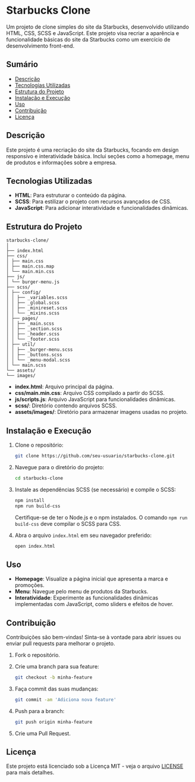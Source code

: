 # Starbucks Clone

Um projeto de clone simples do site da Starbucks, desenvolvido utilizando HTML, CSS, SCSS e JavaScript. Este projeto visa recriar a aparência e funcionalidade básicas do site da Starbucks como um exercício de desenvolvimento front-end.

## Sumário

- [Descrição](#descrição)
- [Tecnologias Utilizadas](#tecnologias-utilizadas)
- [Estrutura do Projeto](#estrutura-do-projeto)
- [Instalação e Execução](#instalação-e-execução)
- [Uso](#uso)
- [Contribuição](#contribuição)
- [Licença](#licença)

## Descrição

Este projeto é uma recriação do site da Starbucks, focando em design responsivo e interatividade básica. Inclui seções como a homepage, menu de produtos e informações sobre a empresa.

## Tecnologias Utilizadas

- **HTML**: Para estruturar o conteúdo da página.
- **SCSS**: Para estilizar o projeto com recursos avançados de CSS.
- **JavaScript**: Para adicionar interatividade e funcionalidades dinâmicas.

## Estrutura do Projeto

```
starbucks-clone/
│
├── index.html
├── css/
│ ├── main.css
│ ├── main.css.map
│ └── main.min.css
├── js/
│ └── burger-menu.js
├── scss/
│ ├── config/
│ │ ├── _variables.scss
│ │ ├── _global.scss
│ │ ├── _minireset.scss
│ │ └── _mixins.scss
│ ├── pages/
│ │ ├── _main.scss
│ │ ├── _section.scss
│ │ ├── _header.scss
│ │ └── _footer.scss
│ ├── util/
│ │ ├── _burger-menu.scss
│ │ ├── _buttons.scss
│ │ └── _menu-modal.scss
│ └── main.scss
└── assets/
└── images/
```

- **index.html**: Arquivo principal da página.
- **css/main.min.css**: Arquivo CSS compilado a partir do SCSS.
- **js/scripts.js**: Arquivo JavaScript para funcionalidades dinâmicas.
- **scss/**: Diretório contendo arquivos SCSS.
- **assets/images/**: Diretório para armazenar imagens usadas no projeto.

## Instalação e Execução

1. Clone o repositório:

    ```bash
    git clone https://github.com/seu-usuario/starbucks-clone.git
    ```

2. Navegue para o diretório do projeto:

    ```bash
    cd starbucks-clone
    ```

3. Instale as dependências SCSS (se necessário) e compile o SCSS:

    ```bash
    npm install
    npm run build-css
    ```

   Certifique-se de ter o Node.js e o npm instalados. O comando `npm run build-css` deve compilar o SCSS para CSS.

4. Abra o arquivo `index.html` em seu navegador preferido:

    ```bash
    open index.html
    ```

## Uso

- **Homepage**: Visualize a página inicial que apresenta a marca e promoções.
- **Menu**: Navegue pelo menu de produtos da Starbucks.
- **Interatividade**: Experimente as funcionalidades dinâmicas implementadas com JavaScript, como sliders e efeitos de hover.

## Contribuição

Contribuições são bem-vindas! Sinta-se à vontade para abrir issues ou enviar pull requests para melhorar o projeto.

1. Fork o repositório.
2. Crie uma branch para sua feature:

    ```bash
    git checkout -b minha-feature
    ```

3. Faça commit das suas mudanças:

    ```bash
    git commit -am 'Adiciona nova feature'
    ```

4. Push para a branch:

    ```bash
    git push origin minha-feature
    ```

5. Crie uma Pull Request.

## Licença

Este projeto está licenciado sob a Licença MIT - veja o arquivo [LICENSE](LICENSE) para mais detalhes.
